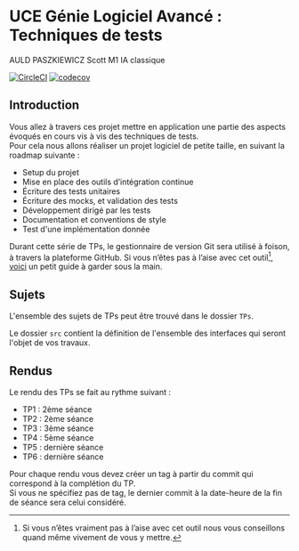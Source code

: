 # UCE Génie Logiciel Avancé : Techniques de tests

AULD PASZKIEWICZ Scott    M1 IA classique

[![CircleCI](https://dl.circleci.com/status-badge/img/gh/AULD-PASZKIEWICZ-Scott/ceri-m1-techniques-de-test/tree/master.svg?style=svg)](https://dl.circleci.com/status-badge/redirect/gh/AULD-PASZKIEWICZ-Scott/ceri-m1-techniques-de-test/tree/master)
[![codecov](https://codecov.io/gh/AULD-PASZKIEWICZ-Scott/ceri-m1-techniques-de-test/branch/master/graph/badge.svg?token=UT2KBPTUOI)](https://codecov.io/gh/AULD-PASZKIEWICZ-Scott/ceri-m1-techniques-de-test)

## Introduction

Vous allez à travers ces projet mettre en application une partie des aspects évoqués en cours vis à vis des techniques de tests.  
Pour cela nous allons réaliser un projet logiciel de petite taille, en suivant la roadmap suivante : 
- Setup du projet
- Mise en place des outils d’intégration continue
- Écriture des tests unitaires
- Écriture des mocks, et validation des tests
- Développement dirigé par les tests
- Documentation et conventions de style
- Test d'une implémentation donnée

Durant cette série de TPs, le gestionnaire de version Git sera utilisé à foison, à travers la plateforme GitHub. Si vous n’êtes pas à l’aise avec cet outil[^1], [voici](http://rogerdudler.github.io/git-guide/) un petit guide à garder sous la main.

## Sujets

L'ensemble des sujets de TPs peut être trouvé dans le dossier `TPs`.

Le dossier `src` contient la définition de l'ensemble des interfaces qui seront l'objet de vos travaux.

## Rendus

Le rendu des TPs se fait au rythme suivant :

- TP1 : 2ème séance
- TP2 : 2ème séance
- TP3 : 3ème séance
- TP4 : 5ème séance
- TP5 : dernière séance
- TP6 : dernière séance

Pour chaque rendu vous devez créer un tag à partir du commit qui correspond à la complétion du TP.  
Si vous ne spécifiez pas de tag, le dernier commit à la date-heure de la fin de séance sera celui considéré.

[^1]: Si vous n’êtes vraiment pas à l’aise avec cet outil nous vous conseillons quand même vivement de vous y mettre.
